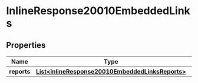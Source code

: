 
# InlineResponse20010EmbeddedLinks

## Properties
Name | Type | Description | Notes
------------ | ------------- | ------------- | -------------
**reports** | [**List&lt;InlineResponse20010EmbeddedLinksReports&gt;**](InlineResponse20010EmbeddedLinksReports.md) |  |  [optional]



